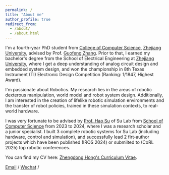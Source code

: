 ```yaml
---
permalink: /
title: "About me"
author_profile: true
redirect_from: 
  - /about/
  - /about.html
---
```


I'm a fourth-year PhD student from [College of Computer Science](http://www.en.cs.zju.edu.cn/), [Zhejiang University](https://www.zju.edu.cn/english/), advised by Prof. [Guofeng Zhang](http://www.cad.zju.edu.cn/home/gfzhang/). Prior to that, I earned my bachelor's degree from the School of Electrical Engineering at [Zhejiang University](https://www.zju.edu.cn/english/), where I get a deep understanding of analog circuit design and embedded system design, and won the championship in 8th Texas Instrument (TI) Electronic Design Competition (Ranking: 1/1847, Highest Award).

I'm passionate about Robotics. My research lies in the areas of robotic dexterous manipulation, world model and robot system design. Additionally, I am interested in the creation of lifelike robotic simulation environments and the transfer of robot policies, trained in these simulation contexts, to real-world hardware.

I was very fortunate to be advised by [Prof. Hao Su](https://cseweb.ucsd.edu/~haosu/) of Su Lab from [School of Computer Science](https://cs.pku.edu.cn/) from 2023 to 2024, where I was a research scholar and a junior specialist. I built 3 complete robotic systems for Su Lab (including hardware, control and simulation), and successfully lead 2 firt-author projects which have been published (IROS 2024) or submiited to (CoRL 2025) top robotic conferences.

You can find my CV here: [Zhengdong Hong's Curriculum Vitae](../assets/ZhengdongHongCV_514.pdf).

[Email](hzddltql@gmail.com) / [Wechat](../images/wechat.jpeg) / 

